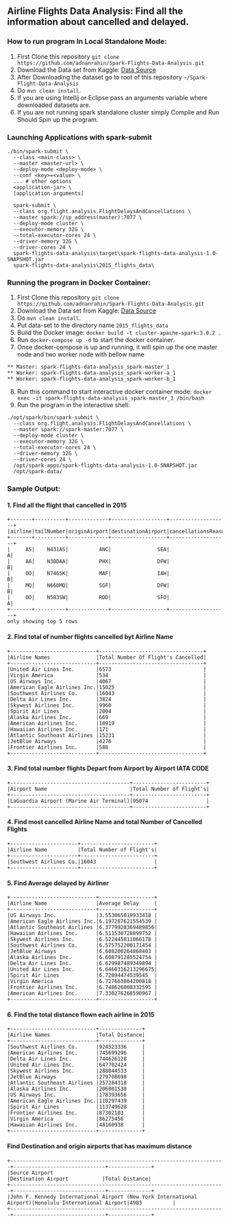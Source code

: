 ## Airline Flights Data Analysis: Find all the information about cancelled and delayed. 

### How to run program In Local Standalone Mode:


1. First Clone this repository ``git clone https://github.com/adnanrahin/Spark-Flights-Data-Analysis.git``
2. Download the Data set from Kaggle: [Data Source](https://www.kaggle.com/usdot/flight-delays)
3. After Downloading the dataset go to root of this repository ``~/Spark-Flight-Data-Analysis``
4. Do ``mvn clean install``.
5. If you are using Intellij or Eclipse pass an arguments variable where downloaded datasets are.
6. If you are not running spark standalone cluster simply Compile and Run Should Spin up the program.

### Launching Applications with spark-submit
```
./bin/spark-submit \
  --class <main-class> \
  --master <master-url> \
  --deploy-mode <deploy-mode> \
  --conf <key>=<value> \
  ... # other options
  <application-jar> \
  [application-arguments]
  
  spark-submit \
  --class org.flight.analysis.FlightDelaysAndCancellations \
  --master spark://ip_address(master):7077 \
  --deploy-mode cluster \
  --executor-memory 32G \
  --total-executor-cores 24 \
  --driver-memory 32G \
  --driver-cores 24 \
  spark-flights-data-analysis\target\spark-flights-data-analysis-1.0-SNAPSHOT.jar
  spark-flights-data-analysis\2015_flights_data\
```
### Running the program in Docker Container:


1. First Clone this repository ``git clone https://github.com/adnanrahin/Spark-Flights-Data-Analysis.git``
2. Download the Data set from Kaggle: [Data Source](https://www.kaggle.com/usdot/flight-delays)
3. Do `mvn clean install`.
4. Put data-set to the directory name ``2015_flights_data``
5. Build the Docker image: `docker build -t cluster-apache-spark:3.0.2 .`
6. Run `docker-compose up -d` to start the docker container.
7. Once docker-compose is up and running, it will spin up the one master node and two worker node with bellow name
```
** Master: spark-flights-data-analysis_spark-master_1
** Worker: spark-flights-data-analysis_spark-worker-a_1
** Worker: spark-flights-data-analysis_spark-worker-b_1
```
8. Run this command to start interactive docker container mode: ``docker exec -it spark-flights-data-analysis_spark-master_1 /bin/bash``
9. Run the program in the interactive shell: 
```
./opt/spark/bin/spark-submit \
  --class org.flight.analysis.FlightDelaysAndCancellations \
  --master spark://spark-master:7077 \
  --deploy-mode cluster \
  --executor-memory 32G \
  --total-executor-cores 24 \
  --driver-memory 32G \
  --driver-cores 24 \
  /opt/spark-apps/spark-flights-data-analysis-1.0-SNAPSHOT.jar
  /opt/spark-data/
```

### Sample Output:

#### 1. Find all the flight that cancelled in 2015
```
+-------+----------+-------------+------------------+-------------------+
|airline|tailNumber|originAirport|destinationAirport|cancellationsReason|
+-------+----------+-------------+------------------+-------------------+
|     AS|    N431AS|          ANC|               SEA|                  A|
|     AA|    N3BDAA|          PHX|               DFW|                  B|
|     OO|    N746SK|          MAF|               IAH|                  B|
|     MQ|    N660MQ|          SGF|               DFW|                  B|
|     OO|    N583SW|          RDD|               SFO|                  A|
+-------+----------+-------------+------------------+-------------------+
only showing top 5 rows
```

#### 2. Find total of number flights cancelled byt Airline Name
```
+----------------------------+----------------------------------+
|Airline Names               |Total Number Of Flight's Cancelled|
+----------------------------+----------------------------------+
|United Air Lines Inc.       |6573                              |
|Virgin America              |534                               |
|US Airways Inc.             |4067                              |
|American Eagle Airlines Inc.|15025                             |
|Southwest Airlines Co.      |16043                             |
|Delta Air Lines Inc.        |3824                              |
|Skywest Airlines Inc.       |9960                              |
|Spirit Air Lines            |2004                              |
|Alaska Airlines Inc.        |669                               |
|American Airlines Inc.      |10919                             |
|Hawaiian Airlines Inc.      |171                               |
|Atlantic Southeast Airlines |15231                             |
|JetBlue Airways             |4276                              |
|Frontier Airlines Inc.      |588                               |
+----------------------------+----------------------------------+
```

#### 3. Find total number flights Depart from Airport by Airport IATA CODE
```
+---------------------------------------+------------------------+
|Airport Name                           |Total Number of Flight's|
+---------------------------------------+------------------------+
|LaGuardia Airport (Marine Air Terminal)|95074                   |
+---------------------------------------+------------------------+
```

#### 4. Find most cancelled Airline Name and total Number of Cancelled Flights
```
+----------------------+------------------------+
|Airline Name          |Total Number of Flight's|
+----------------------+------------------------+
|Southwest Airlines Co.|16043                   |
+----------------------+------------------------+
```

#### 5. Find Average delayed by Airliner
```
+----------------------------+------------------+
|Airline Name                |Average Delay     |
+----------------------------+------------------+
|US Airways Inc.             |3.553065019933418 |
|American Eagle Airlines Inc.|6.197287621554539 |
|Atlantic Southeast Airlines |6.3779928369489856|
|Hawaiian Airlines Inc.      |6.511530728899752 |
|Skywest Airlines Inc.       |6.522445811066178 |
|Southwest Airlines Co.      |6.575752200171454 |
|JetBlue Airways             |6.608200264868403 |
|Alaska Airlines Inc.        |6.608791285524754 |
|Delta Air Lines Inc.        |6.629987489349894 |
|United Air Lines Inc.       |6.6460316213296675|
|Spirit Air Lines            |6.72094474539545  |
|Virgin America              |6.727663804200818 |
|Frontier Airlines Inc.      |6.748626008332595 |
|American Airlines Inc.      |7.330276268590967 |
+----------------------------+------------------+
```

#### 6. Find the total distance flown each airline in 2015

```
+----------------------------+--------------+
|Airline Names               |Total Distance|
+----------------------------+--------------+
|Southwest Airlines Co.      |924523336     |
|American Airlines Inc.      |745699296     |
|Delta Air Lines Inc.        |744626128     |
|United Air Lines Inc.       |647702424     |
|Skywest Airlines Inc.       |288044533     |
|JetBlue Airways             |279708698     |
|Atlantic Southeast Airlines |257284318     |
|Alaska Airlines Inc.        |206001530     |
|US Airways Inc.             |178393656     |
|American Eagle Airlines Inc.|118297439     |
|Spirit Air Lines            |113749628     |
|Frontier Airlines Inc.      |87302103      |
|Virgin America              |86275456      |
|Hawaiian Airlines Inc.      |48160938      |
+----------------------------+--------------+
```
#### Find Destination and origin airports that has maximum distance
```
+----------------------------------------------------------------------+------------------------------+--------------+
|Source Airport                                                        |Destination Airport           |Total Distance|
+----------------------------------------------------------------------+------------------------------+--------------+
|John F. Kennedy International Airport (New York International Airport)|Honolulu International Airport|4983          |
+----------------------------------------------------------------------+------------------------------+--------------+

```
